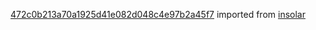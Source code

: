[472c0b213a70a1925d41e082d048c4e97b2a45f7](https://github.com/insolar/insolar/commit/472c0b213a70a1925d41e082d048c4e97b2a45f7) imported from [insolar](https://github.com/insolar/insolar)
